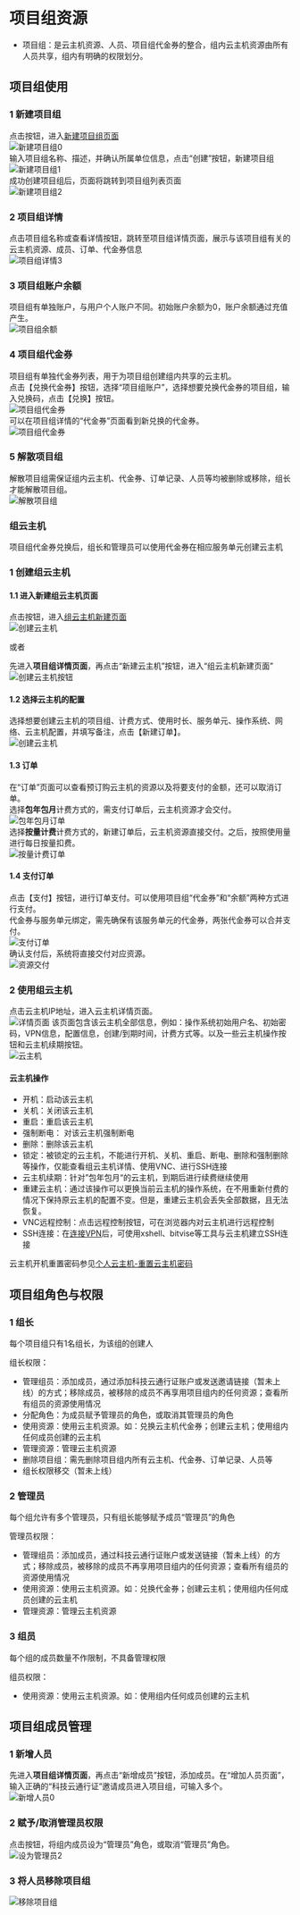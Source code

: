 # 项目组资源 

* 项目组：是云主机资源、人员、项目组代金券的整合，组内云主机资源由所有人员共享，组内有明确的权限划分。 
## 项目组使用  
###  1 新建项目组  
点击按钮，进入[新建项目组页面](https://fed.cstcloud.cn/my/group/create)   
![新建项目组0](./img/01.png)   
输入项目组名称、描述，并确认所属单位信息，点击“创建”按钮，新建项目组  
![新建项目组1](./img/02.png)   
成功创建项目组后，页面将跳转到项目组列表页面   
![新建项目组2](./img/03.png)   
### 2 项目组详情   
点击项目组名称或查看详情按钮，跳转至项目组详情页面，展示与该项目组有关的云主机资源、成员、订单、代金券信息  
![项目组详情3](./img/04.png)   
### 3 项目组账户余额  
项目组有单独账户，与用户个人账户不同。初始账户余额为0，账户余额通过充值产生。  
![项目组余额](./img/06.png)   
### 4 项目组代金券  
项目组有单独代金券列表，用于为项目组创建组内共享的云主机。  
点击【兑换代金券】按钮，选择“项目组账户”，选择想要兑换代金券的项目组，输入兑换码，点击【兑换】按钮。  
![项目组代金券](./img/07.png)   
可以在项目组详情的“代金券”页面看到新兑换的代金券。  
![项目组代金券](./img/08.png)  
### 5 解散项目组  
解散项目组需保证组内云主机、代金券、订单记录、人员等均被删除或移除，组长才能解散项目组。  
![解散项目组](./img/05.png)    
 

### 组云主机  
项目组代金券兑换后，组长和管理员可以使用代金券在相应服务单元创建云主机  
### 1 创建组云主机  
#### 1.1 进入新建组云主机页面  
点击按钮，进入[组云主机新建页面](https://service.cstcloud.cn/my/server/deploy?isgroup=true)   
![创建云主机](./img/09.png)   

或者  

先进入**项目组详情页面**，再点击“新建云主机”按钮，进入“组云主机新建页面”  
![创建云主机按钮](./img/10.png)   
#### 1.2 选择云主机的配置 
选择想要创建云主机的项目组、计费方式、使用时长、服务单元、操作系统、网络、云主机配置，并填写备注，点击【新建订单】。  
![创建云主机](./img/11.png)   
#### 1.3 订单
在“订单”页面可以查看预订购云主机的资源以及将要支付的金额，还可以取消订单。  
选择**包年包月**计费方式的，需支付订单后，云主机资源才会交付。  
![包年包月订单](./img/12.png)   
选择**按量计费**计费方式的，新建订单后，云主机资源直接交付。之后，按照使用量进行每日按量扣费。  
![按量计费订单](./img/13.png)  
#### 1.4 支付订单
点击【支付】按钮，进行订单支付。可以使用项目组“代金券”和“余额”两种方式进行支付。    
代金券与服务单元绑定，需先确保有该服务单元的代金券，两张代金券可以合并支付。  
![支付订单](./img/14.png)   
确认支付后，系统将直接交付对应资源。    
![资源交付](./img/15.png) 

### 2 使用组云主机  
点击云主机IP地址，进入云主机详情页面。  
![详情页面](./img/16.png) 
该页面包含该云主机全部信息，例如：操作系统初始用户名、初始密码，VPN信息，配置信息，创建/到期时间，计费方式等。以及一些云主机操作按钮和云主机续期按钮。  
![云主机](./img/17.png)  
#### 云主机操作
* 开机：启动该云主机  
* 关机：关闭该云主机  
* 重启：重启该云主机  
* 强制断电： 对该云主机强制断电  
* 删除：删除该云主机   
* 锁定：被锁定的云主机，不能进行开机、关机、重启、断电、删除和强制删除等操作，仅能查看组云主机详情、使用VNC、进行SSH连接  
* 云主机续期：针对”包年包月“的云主机，到期后进行续费继续使用  
* 重建云主机：通过该操作可以更换当前云主机的操作系统，在不用重新付费的情况下保持原云主机的配置不变。但是，重建云主机会丢失全部数据，且无法恢复。
* VNC远程控制：点击远程控制按钮，可在浏览器内对云主机进行远程控制
* SSH连接：在[连接VPN](../vpn)后，可使用xshell、bitvise等工具与云主机建立SSH连接

云主机开机重置密码参见[个人云主机-重置云主机密码](../fundamental)

## 项目组角色与权限  
### 1 组长  
每个项目组只有1名组长，为该组的创建人  

组长权限：   

*  管理组员：添加成员，通过添加科技云通行证账户或发送邀请链接（暂未上线）的方式；移除成员，被移除的成员不再享用项目组内的任何资源；查看所有组员的资源使用情况  
*  分配角色：为成员赋予管理员的角色，或取消其管理员的角色  
*  使用资源：使用云主机资源。如：兑换云主机代金券；创建云主机；使用组内任何成员创建的云主机  
*  管理资源：管理云主机资源  
*  删除项目组：需先删除项目组内所有云主机、代金券、订单记录、人员等  
*  组长权限移交（暂未上线）   

### 2 管理员  
每个组允许有多个管理员，只有组长能够赋予成员“管理员”的角色  

管理员权限：   

*  管理组员：添加成员，通过科技云通行证账户或发送链接（暂未上线）的方式；移除成员，被移除的成员不再享用项目组内的任何资源；查看所有组员的资源使用情况  
*  使用资源：使用云主机资源。如：兑换代金券；创建云主机；使用组内任何成员创建的云主机  
*  管理资源：管理云主机资源   
### 3 组员  
每个组的成员数量不作限制，不具备管理权限  

组员权限：  

*  使用资源：使用云主机资源。如：使用组内任何成员创建的云主机  
## 项目组成员管理  
### 1 新增人员  
先进入**项目组详情页面**，再点击“新增成员”按钮，添加成员。在“增加人员页面”，输入正确的“科技云通行证”邀请成员进入项目组，可输入多个。    
![新增人员0](./img/18.png)   
 

### 2 赋予/取消管理员权限  
点击按钮，将组内成员设为“管理员”角色，或取消“管理员”角色。  
![设为管理员2](./img/19.png)   
### 3 将人员移除项目组
![移除项目组](./img/20.png)   
